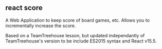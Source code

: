 ## react score


A Web Application to keep score of board games, etc. Allows you to incrementally increase the score.

Based on a TeamTreehouse lesson, but updated independantly of TeamTreehouse's version to be include ES2015 syntax and React v15.5.
